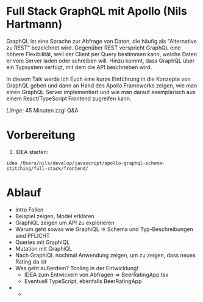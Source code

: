 # Full Stack GraphQL mit Apollo (Nils Hartmann)

GraphQL ist eine Sprache zur Abfrage von Daten, die häufig als "Alternative zu REST" bezeichnet wird. Gegenüber REST verspricht GraphQL eine höhere Flexibilität, weil der Client per Query bestimmen kann, welche Daten er vom Server laden oder schreiben will. Hinzu kommt, dass GraphQL über ein Typsystem verfügt, mit dem die API beschrieben wird.

In diesem Talk werde ich Euch eine kurze Einführung in die Konzepte von GraphQL geben und dann an Hand des Apollo Frameworks zeigen, wie man einen GraphQL Server implementiert und wie man darauf exemplarisch aus einem React/TypeScript Frontend zugreifen kann.

*Länge:* 45 Minuten zzgl Q&A

# Vorbereitung

1. IDEA starten:

```
idea /Users/nils/develop/javascript/apollo-graphql-schema-stitching/full-stack/frontend/
```

# Ablauf

* Intro Folien
* Beispiel zeigen, Model erklären
* GraphiQL zeigen um API zu explorieren
* Warum geht sowas wie GraphiQL => Schema und Typ-Beschreibungen sind PFLICHT
* Queries mit GraphiQL
* Mutation mit GraphiQL
* Nach GraphiQL nochmal Anwendung zeigen, um zu zeigen, dass neues Rating da ist
* Was geht außerdem? Tooling in der Entwicklung!
  * IDEA zum Entwickeln von Abfragen => BeerRatingApp.tsx
  * Eventuell TypeScript, ebenfalls BeerRatingApp
* *

